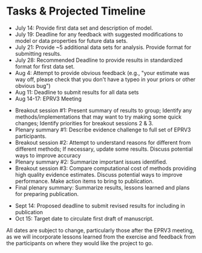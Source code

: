 # Tasks & Projected Timeline

* July 14:  Provide first data set and description of model.
* July 19:  Deadline for any feedback with suggested modifications to model or data properties for future data sets.
* July 21:  Provide ~5 additional data sets for analysis.  Provide format for submitting results.
* July 28:  Recommended Deadline to provide results in standardized format for first data set.
* Aug 4:    Attempt to provide obvious feedback (e.g., "your estimate was way off, please check that you don't have a typeo in your priors or other obvious bug")
* Aug 11:  Deadline to submit results for all data sets
* Aug 14-17:  EPRV3 Meeting
- Breakout session #1:  Present summary of results to group; Identify any methods/implementations that may want to try making some quick changes;  Identify priorities for breakout sessions 2 & 3.
- Plenary summary #1:  Describe evidence challenge to full set of EPRV3 participants. 
- Breakout session #2:  Attempt to understand reasons for different from different methods;  If necessary, update some results.  Discuss potential ways to improve accuracy
- Plenary summary #2:  Summarize important issues identified. 
- Breakout session #3:  Compare computational cost of methods providing high quality evidence estimates.  Discuss potential ways to improve performance.  Make action items to bring to publication.  
- Final plenary summary:  Summarize results, lessons learned and plans for preparing publication.
* Sept 14:  Proposed deadline to submit revised results for including in publication
* Oct 15:  Target date to circulate first draft of manuscript.  

All dates are subject to change, particularly those after the EPRV3 meeting, as we will incorporate lessons learned from the exercise and feedback from the participants on where they would like the project to go.

